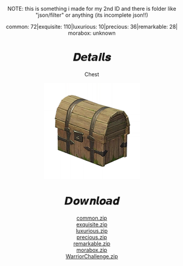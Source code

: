 <body>
  <div align="center">
    <p>NOTE: this is something i made for my 2nd ID and there is folder like "json/filter" or anything (its incomplete json!!)</p>
    <p>common: 72|exquisite: 110|luxurious: 10|precious: 36|remarkable: 28| morabox: unknown</p>
    <h1>𝑫𝙚𝒕𝙖𝒊𝙡𝒔</h1>
    <p>Chest</p>
    <img src=item.webp>
    <h1>𝘿𝒐𝙬𝒏𝙡𝒐𝙖𝒅</h1>
    <a href="common/common.zip">common.zip</a></br>
    <a href="exquisite/exquisite.zip">exquisite.zip</a></br>
    <a href="luxurious/luxurious.zip">luxurious.zip</a></br>
    <a href="precious/precious.zip">precious.zip</a></br>
    <a href="remarkable/remarkable.zip">remarkable.zip</a></br>
    <a href="morabox/morabox.zip">morabox.zip</a></br>
    <a href="WarriorChallenge/WarriorChallenge.zip">WarriorChallenge.zip</a></br>
  </div>
</body>
